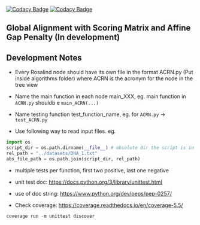 [![Codacy Badge](https://api.codacy.com/project/badge/Grade/c6150e482d28425a8895843df1b2a640)](https://app.codacy.com/gh/ChengyuanSha/Smart-Alignment?utm_source=github.com&utm_medium=referral&utm_content=ChengyuanSha/Smart-Alignment&utm_campaign=Badge_Grade_Settings)
[![Codacy Badge](https://app.codacy.com/project/badge/Coverage/bff56bab2b5741ccade6610ce3e0df49)](https://www.codacy.com/gh/ChengyuanSha/Smart-Alignment/dashboard?utm_source=github.com&amp;utm_medium=referral&amp;utm_content=ChengyuanSha/Smart-Alignment&amp;utm_campaign=Badge_Coverage)

## Global Alignment with Scoring Matrix and Affine Gap Penalty (In development)

## Development Notes

* Every Rosalind node should have its own file in the format ACRN.py (Put inside algorithms folder) where ACRN is the acronym 
  for the node in the tree view
  
* Name the main function in each node main_XXX, eg. main function in ```ACRN.py``` shouldb e ```main_ACRN(...)```

* Name testing function test_function_name, eg. for ```ACRN.py``` -> ```test_ACRN.py```

* Use following way to read input files. eg.
```python
import os
script_dir = os.path.dirname(__file__) # absolute dir the script is in
rel_path = "../datasets/DNA_1.txt"
abs_file_path = os.path.join(script_dir, rel_path)
```

* multiple tests per function, first two positive, last one negative

* unit test doc: https://docs.python.org/3/library/unittest.html

* use of doc string: https://www.python.org/dev/peps/pep-0257/

* Check coverage: https://coverage.readthedocs.io/en/coverage-5.5/

```python
coverage run -m unittest discover
```
